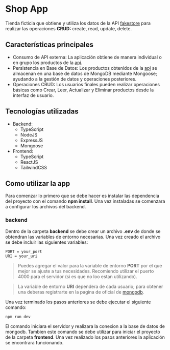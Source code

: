 # Shop App

Tienda ficticia que obtiene y utiliza los datos de la API [fakestore](https://fakestoreapi.com/) para realizar las operaciones **CRUD:** create, read, update, delete.

## Características principales

- Consumo de API externa: La aplicación obtiene de manera individual o en grupo los productos de la [api](https://fakestoreapi.com/).
- Persistencia en Base de Datos: Los productos obtenidos de la [api](https://fakestoreapi.com/) se almacenan en una base de datos de MongoDB mediante Mongoose; ayudando a la gestión de datos y operaciones posteriores.
- Operaciones CRUD: Los usuarios finales pueden realizar operaciones básicas como Crear, Leer, Actualizar y Eliminar productos desde la interfaz de usuario.

## Tecnologías utilizadas

- Backend:
  - TypeScript
  - NodeJS
  - ExpressJS
  - Mongoose
- Frontend:
  - TypeScript
  - ReactJS
  - TailwindCSS

## Como utilizar la app

Para comenzar lo primero que se debe hacer es instalar las dependencia del proyecto con el comando **npm install**. Una vez instaladas se comenzara a configurar los archivos del backend.

### backend

Dentro de la carpeta **backend** se debe crear un archivo **.env** de donde se obtendran las variables de entorno necesarias. Una vez creado el archivo se debe incluir las siguientes variables:

```
PORT = your_port
URI = your_uri
```

> Puedes agregar el valor para la variable de entorno **PORT** por el que mejor se ajuste a tus necesidades. Recomiendo utilizar el puerto 4000 para el servidor (si es que no loo estan utilizando).

> La variable de entorno **URI** dependera de cada usuario; para obtener una deberas registrarte en la pagina de oficial de [mongodb](https://www.mongodb.com/).

Una vez terminado los pasos anteriores se debe ejecutar el siguiente comando:

```
npm run dev
```

El comando iniciara el servidor y realizara la conexion a la base de datos de mongodb. Tambien este comando se debe utilizar para iniciar el proyecto de la carpeta **frontend**. Una vez realizado los pasos anteriores la aplicación se encontrara funcionando.
